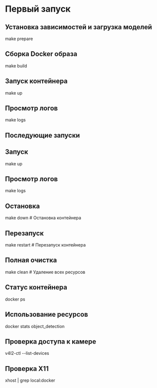 # Первый запуск

## Установка зависимостей и загрузка моделей

make prepare

## Сборка Docker образа

make build

## Запуск контейнера

make up

## Просмотр логов

make logs

## Последующие запуски

## Запуск

make up

## Просмотр логов

make logs

## Остановка

make down # Остановка контейнера

## Перезапуск

make restart # Перезапуск контейнера

## Полная очистка

make clean # Удаление всех ресурсов

## Статус контейнера

docker ps

## Использование ресурсов

docker stats object_detection

## Проверка доступа к камере

v4l2-ctl --list-devices

## Проверка X11

xhost | grep local:docker
